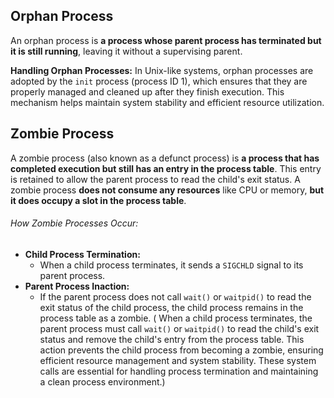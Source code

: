 

## Orphan Process
An orphan process is **a process whose parent process has terminated but it is still running**, leaving it without a supervising parent.

**Handling Orphan Processes:**
In Unix-like systems, orphan processes are adopted by the `init` process (process ID 1), which ensures that they are properly managed and cleaned up after they finish execution. This mechanism helps maintain system stability and efficient resource utilization.

## Zombie Process
A zombie process (also known as a defunct process) is **a process that has completed execution but still has an entry in the process table**. This entry is retained to allow the parent process to read the child's exit status. A zombie process **does not consume any resources** like CPU or memory, **but it does occupy a slot in the process table**.

###### How Zombie Processes Occur:
- **Child Process Termination:**
    - When a child process terminates, it sends a `SIGCHLD` signal to its parent process.
- **Parent Process Inaction:**
    - If the parent process does not call `wait()` or `waitpid()` to read the exit status of the child process, the child process remains in the process table as a zombie. 
      ( When a child process terminates, the parent process must call `wait()` or `waitpid()` to read the child's exit status and remove the child's entry from the process table. This action prevents the child process from becoming a zombie, ensuring efficient resource management and system stability. These system calls are essential for handling process termination and maintaining a clean process environment.)




